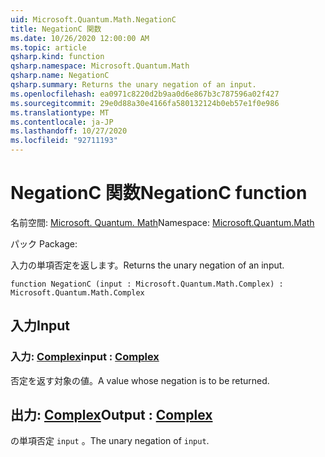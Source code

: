 ```yaml
---
uid: Microsoft.Quantum.Math.NegationC
title: NegationC 関数
ms.date: 10/26/2020 12:00:00 AM
ms.topic: article
qsharp.kind: function
qsharp.namespace: Microsoft.Quantum.Math
qsharp.name: NegationC
qsharp.summary: Returns the unary negation of an input.
ms.openlocfilehash: ea0971c8220d2b9aa0d6e867b3c787596a02f427
ms.sourcegitcommit: 29e0d88a30e4166fa580132124b0eb57e1f0e986
ms.translationtype: MT
ms.contentlocale: ja-JP
ms.lasthandoff: 10/27/2020
ms.locfileid: "92711193"
---
```

# <a name="negationc-function"></a><span data-ttu-id="c1479-102">NegationC 関数</span><span class="sxs-lookup"><span data-stu-id="c1479-102">NegationC function</span></span>

<span data-ttu-id="c1479-103">名前空間: [Microsoft. Quantum. Math](xref:Microsoft.Quantum.Math)</span><span class="sxs-lookup"><span data-stu-id="c1479-103">Namespace: [Microsoft.Quantum.Math](xref:Microsoft.Quantum.Math)</span></span>

<span data-ttu-id="c1479-104">パック [](https://nuget.org/packages/)</span><span class="sxs-lookup"><span data-stu-id="c1479-104">Package: [](https://nuget.org/packages/)</span></span>


<span data-ttu-id="c1479-105">入力の単項否定を返します。</span><span class="sxs-lookup"><span data-stu-id="c1479-105">Returns the unary negation of an input.</span></span>

```qsharp
function NegationC (input : Microsoft.Quantum.Math.Complex) : Microsoft.Quantum.Math.Complex
```


## <a name="input"></a><span data-ttu-id="c1479-106">入力</span><span class="sxs-lookup"><span data-stu-id="c1479-106">Input</span></span>

### <a name="input--complex"></a><span data-ttu-id="c1479-107">入力: [Complex](xref:Microsoft.Quantum.Math.Complex)</span><span class="sxs-lookup"><span data-stu-id="c1479-107">input : [Complex](xref:Microsoft.Quantum.Math.Complex)</span></span>

<span data-ttu-id="c1479-108">否定を返す対象の値。</span><span class="sxs-lookup"><span data-stu-id="c1479-108">A value whose negation is to be returned.</span></span>



## <a name="output--complex"></a><span data-ttu-id="c1479-109">出力: [Complex](xref:Microsoft.Quantum.Math.Complex)</span><span class="sxs-lookup"><span data-stu-id="c1479-109">Output : [Complex](xref:Microsoft.Quantum.Math.Complex)</span></span>

<span data-ttu-id="c1479-110">の単項否定 `input` 。</span><span class="sxs-lookup"><span data-stu-id="c1479-110">The unary negation of `input`.</span></span>